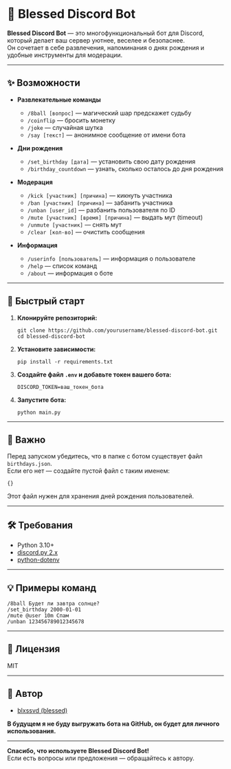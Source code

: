 # 🤖 Blessed Discord Bot

**Blessed Discord Bot** — это многофункциональный бот для Discord, который делает ваш сервер уютнее, веселее и безопаснее.  
Он сочетает в себе развлечения, напоминания о днях рождения и удобные инструменты для модерации.

---

## ✨ Возможности

- **Развлекательные команды**
  - `/8ball [вопрос]` — магический шар предскажет судьбу
  - `/coinflip` — бросить монетку
  - `/joke` — случайная шутка
  - `/say [текст]` — анонимное сообщение от имени бота

- **Дни рождения**
  - `/set_birthday [дата]` — установить свою дату рождения
  - `/birthday_countdown` — узнать, сколько осталось до дня рождения

- **Модерация**
  - `/kick [участник] [причина]` — кикнуть участника
  - `/ban [участник] [причина]` — забанить участника
  - `/unban [user_id]` — разбанить пользователя по ID
  - `/mute [участник] [время] [причина]` — выдать мут (timeout)
  - `/unmute [участник]` — снять мут
  - `/clear [кол-во]` — очистить сообщения

- **Информация**
  - `/userinfo [пользователь]` — информация о пользователе
  - `/help` — список команд
  - `/about` — информация о боте

---

## 🚀 Быстрый старт

1. **Клонируйте репозиторий:**
   ```
   git clone https://github.com/yourusername/blessed-discord-bot.git
   cd blessed-discord-bot
   ```

2. **Установите зависимости:**
   ```
   pip install -r requirements.txt
   ```

3. **Создайте файл `.env` и добавьте токен вашего бота:**
   ```
   DISCORD_TOKEN=ваш_токен_бота
   ```

4. **Запустите бота:**
   ```
   python main.py
   ```

---

## 📁 Важно

Перед запуском убедитесь, что в папке с ботом существует файл `birthdays.json`.  
Если его нет — создайте пустой файл с таким именем:

```
{}
```

Этот файл нужен для хранения дней рождения пользователей.

---

## 🛠️ Требования

- Python 3.10+
- [discord.py 2.x](https://pypi.org/project/discord.py/)
- [python-dotenv](https://pypi.org/project/python-dotenv/)

---

## 💡 Примеры команд

```
/8ball Будет ли завтра солнце?
/set_birthday 2000-01-01
/mute @user 10m Спам
/unban 123456789012345678
```

---

## 📝 Лицензия

MIT

---

## 👤 Автор

- [blxssvd (blessed)](https://github.com/blxssvdd)

**В будущем я не буду выгружать бота на GitHub, он будет для личного использования.**

---

**Спасибо, что используете Blessed Discord Bot!**  
Если есть вопросы или предложения — обращайтесь к автору.
